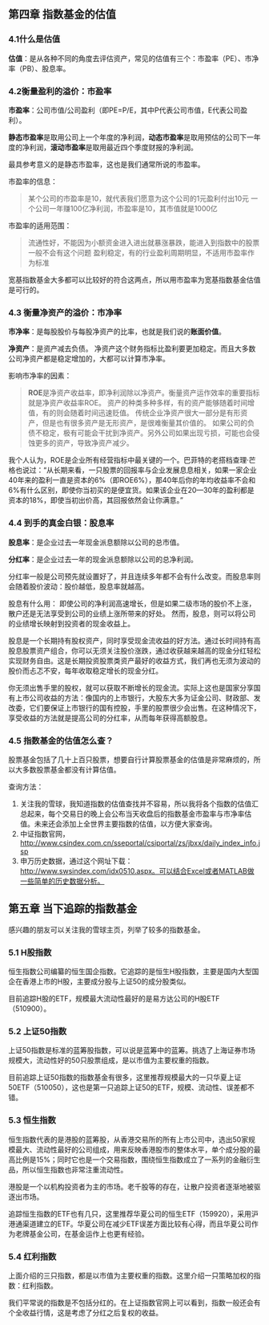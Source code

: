 ## 第四章 指数基金的估值

### 4.1什么是估值
**估值**：是从各种不同的角度去评估资产，常见的估值有三个：市盈率（PE）、市净率（PB）、股息率。

### 4.2衡量盈利的溢价：市盈率
**市盈率**：公司市值/公司盈利（即PE=P/E，其中P代表公司市值，E代表公司盈利）。

**静态市盈率**是取用公司上一个年度的净利润，**动态市盈率**是取用预估的公司下一年度的净利润，**滚动市盈率**是取用最近四个季度财报的净利润。

最具参考意义的是静态市盈率，这也是我们通常所说的市盈率。


市盈率的信息：
>某个公司的市盈率是10，就代表我们愿意为这个公司的1元盈利付出10元
>一个公司一年赚100亿净利润，市盈率是10，其市值就是1000亿

市盈率的适用范围：
>流通性好，不能因为小额资金进入进出就暴涨暴跌，能进入到指数中的股票一般不会有这个问题
>盈利稳定，有的行业盈利周期明显，不适用市盈率作为标准

宽基指数基金大多都可以比较好的符合这两点，所以用市盈率为宽基指数基金估值是可行的。


### 4.3 衡量净资产的溢价：市净率

**市净率**：是每股股价与每股净资产的比率，也就是我们说的**账面价值**。


**净资产**：是资产减去负债。
净资产这个财务指标比盈利要更加稳定。而且大多数公司净资产都是稳定增加的，大都可以计算市净率。

影响市净率的因素：
>**ROE**是净资产收益率，即净利润除以净资产。衡量资产运作效率的重要指标就是净资产收益率ROE。
>资产的种类多种多样，有的资产能够随着时间增值，有的则会随着时间迅速贬值。
>传统企业净资产很大一部分是有形资产，但是也有很多资产是无形资产，是很难衡量其价值的。
>如果公司的负债不稳定，极有可能会干扰到净资产。另外公司如果出现亏损，可能也会侵蚀更多的资产，导致净资产减少。

我个人认为，ROE是企业所有经营指标中最关键的一个。巴菲特的老搭档查理·芒格也说过：“从长期来看，一只股票的回报率与企业发展息息相关，如果一家企业40年来的盈利一直是资本的6%（即ROE6%），那40年后你的年均收益率不会和6%有什么区别，即使你当初买的是便宜货。如果该企业在20—30年的盈利都是资本的18%，即使当初出价高，其回报依然会让你满意。”

### 4.4 到手的真金白银：股息率
**股息率**：是企业过去一年现金派息额除以公司的总市值。

**分红率**：是企业过去一年的现金派息额除以公司的总净利润。

分红率一般是公司预先就设置好了，并且连续多年都不会有什么改变。而股息率则会随着股价波动：股价越低，股息率就越高。


股息有什么用：
即使公司的净利润高速增长，但是如果二级市场的股价不上涨，散户还是无法享受到公司的业绩上涨所带来的好处。
然而，股息，则可以将公司的业绩增长映射到投资者的现金收益上。


股息是一个长期持有股权资产，同时享受现金流收益的好方法。通过长时间持有高股息股票资产组合，你可以无须关注股价涨跌，通过收获越来越高的现金分红轻松实现财务自由。这是长期投资股票类资产最好的收益方式，我们再也无须为波动的股价而忐忑不安，每年收取稳定增长的现金分红。

你无须出售手里的股权，就可以获取不断增长的现金流。实际上这也是国家分享国有上市公司收益的方法：像国内的上市银行，大股东大多为证金公司、财政部、发改委，它们要保证上市银行的国有控股，手里的股票很少会出售。在这种情况下，享受收益的方法就是提高公司的分红率，从而每年获得高额股息。



### 4.5 指数基金的估值怎么查？
股票基金包括了几十上百只股票，想要自行计算股票基金的估值是非常麻烦的，所以大多数股票基金都没有计算估值。

查询方法：

1. 关注我的雪球，我知道指数的估值查找并不容易，所以我将各个指数的估值汇总起来，每个交易日的晚上会公布当天收盘后的指数基金市盈率与市净率估值。未来还会添加上全世界主要指数的估值，以方便大家查询。
2. 中证指数官网，http://www.csindex.com.cn/sseportal/csiportal/zs/jbxx/daily_index_info.jsp
3. 申万历史数据，通过这个网址下载：http://www.swsindex.com/idx0510.aspx。可以结合Excel或者MATLAB做一些简单的历史数据分析。


## 第五章 当下追踪的指数基金

感兴趣的朋友可以关注我的雪球主页，列举了较多的指数基金。

### 5.1 H股指数
恒生指数公司编纂的恒生国企指数。它追踪的是恒生H股指数，主要是国内大型国企在香港上市的H股，主要成分股与上证50的成分股类似。

目前追踪H股的ETF，规模最大流动性最好的是易方达公司的H股ETF（510900）。

### 5.2 上证50指数
上证50指数是标准的蓝筹股指数，可以说是蓝筹中的蓝筹。挑选了上海证券市场规模大，流动性好的50只股票组成，是以市值为主要权重的指数。

目前追踪上证50指数的指数基金有很多，这里推荐规模最大的一只华夏上证50ETF（510050），这也是第一只追踪上证50的ETF，规模、流动性、误差都不错。



### 5.3 恒生指数
恒生指数代表的是港股的蓝筹股，从香港交易所的所有上市公司中，选出50家规模最大、流动性最好的公司组成，用来反映香港股市的整体水平，单个成分股的最高比例是15%；同时它也是一个交易指数，围绕恒生指数成立了一系列的金融衍生品，所以恒生指数也非常注重流动性。

港股是一个以机构投资者为主的市场。老千股等的存在，让散户投资者逐渐地被驱逐出市场。

追踪恒生指数的ETF也有几只，这里推荐华夏公司的恒生ETF（159920），采用沪港通渠道建立的ETF。华夏公司在减少ETF误差方面比较有心得，而且华夏公司作为老牌基金公司，在基金运作上也更有经验。


### 5.4 红利指数
上面介绍的三只指数，都是以市值为主要权重的指数。这里介绍一只策略加权的指数：红利指数。

我们平常说的指数是不包括分红的。在上证指数官网上可以看到，指数一般还会有个全收益行情，这是考虑了分红之后复权的收益。


